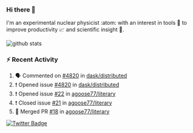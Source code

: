 ### Hi there 👋 

I'm an experimental nuclear physicist :atom: with an interest in tools :wrench: to improve productivity :chart_with_upwards_trend: and scientific insight :telescope:.

![github stats](https://github-readme-stats.vercel.app/api?username=agoose77&show_icons=true&hide_rank=true&hide_title=true&bg_color=30,e76445,904e95&text_color=efe3ec&icon_color=efe3ec)
<!--
**agoose77/agoose77** is a ✨ _special_ ✨ repository because its `README.md` (this file) appears on your GitHub profile.

Here are some ideas to get you started:

- 🔭 I’m currently working on ...
- 🌱 I’m currently learning ...
- 👯 I’m looking to collaborate on ...
- 🤔 I’m looking for help with ...
- 💬 Ask me about ...
- 📫 How to reach me: ...
- 😄 Pronouns: ...
- ⚡ Fun fact: ...
-->

### :zap: Recent Activity
<!--START_SECTION:activity-->
1. 🗣 Commented on [#4820](https://github.com/dask/distributed/issues/4820) in [dask/distributed](https://github.com/dask/distributed)
2. ❗️ Opened issue [#4820](https://github.com/dask/distributed/issues/4820) in [dask/distributed](https://github.com/dask/distributed)
3. ❗️ Opened issue [#22](https://github.com/agoose77/literary/issues/22) in [agoose77/literary](https://github.com/agoose77/literary)
4. ❗️ Closed issue [#21](https://github.com/agoose77/literary/issues/21) in [agoose77/literary](https://github.com/agoose77/literary)
5. 🎉 Merged PR [#18](https://github.com/agoose77/literary/pull/18) in [agoose77/literary](https://github.com/agoose77/literary)
<!--END_SECTION:activity-->


[![Twitter Badge](https://img.shields.io/twitter/follow/agoose77?style=flat-square&logo=Twitter&logoColor=white&color=cornflowerblue)](https://twitter.com/agoose77)
